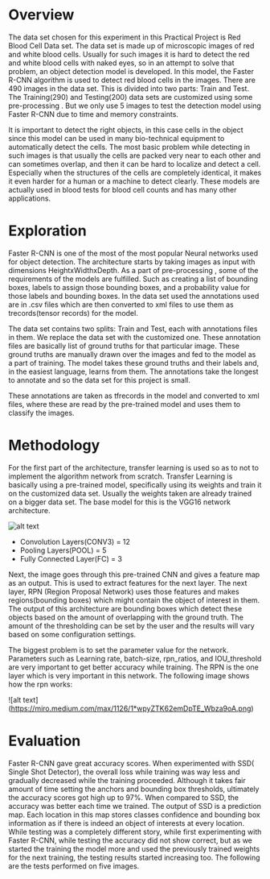 # Overview

The data set chosen for this experiment in this Practical Project is Red Blood Cell Data set. The data set is made up of microscopic images of red and white blood cells. Usually for such images it is hard to detect the red and white blood cells with naked eyes, so in an attempt to solve that problem, an object detection model is developed. In this model, the Faster R-CNN algorithm is used to detect red blood cells in the images. There are 490 images in the data set. This is divided into two parts: Train and Test. The Training(290) and Testing(200) data sets are customized using some pre-processing . But we only use 5 images to test the detection model using Faster R-CNN due to time and memory constraints.

It is important to detect the right objects, in this case cells in the object since this model can be used in many bio-technical equipment to automatically detect the cells. The most basic problem while detecting in such images is that usually the cells are packed very near to each other and can sometimes overlap, and then it can be hard to localize and detect a cell. Especially when the structures of the cells are completely identical, it makes it even harder for a human or a machine to detect clearly. These models are actually used in blood tests for blood cell counts and has many other applications.


# Exploration

Faster R-CNN is one of the most of the most popular Neural networks used for object detection. The architecture starts by taking images as input with dimensions  HeightxWidthxDepth. As a part of pre-processing , some of the requirements of the models are fulfilled. Such as creating a list of bounding boxes, labels to assign those bounding boxes, and a probability value for those labels and bounding boxes. In the data set used the annotations used are in .csv files which are then converted to xml files to use them as trecords(tensor records) for the model.

The data set contains two splits: Train and Test, each with annotations files in them. We replace the data set with the customized one. These annotation files are basically list of ground truths for that particular image. These ground truths are manually drawn over the images and fed to the model as a part of training. The model takes these ground truths and their labels and, in the easiest language, learns from them. The annotations take the longest to annotate and so the data set for this project is small. 

These annotations are taken as tfrecords in the model and converted to xml files, where these are read by the pre-trained model and uses them to classify the images.


# Methodology

For the first part of the architecture, transfer learning is used so as to not to implement the algorithm network from scratch. Transfer Learning is basically using a pre-trained model, specifically using its weights and train it on the customized data set. Usually the weights taken are already trained on a bigger data set. The base model for this is the VGG16 network architecture.

![alt text](https://i1.wp.com/appliedmachinelearning.blog/wp-content/uploads/2019/08/vgg16.png?resize=714%2C204&ssl=1)


* Convolution Layers(CONV3) = 12
* Pooling Layers(POOL) = 5
* Fully Connected Layer(FC) = 3


Next, the image goes through this pre-trained CNN and gives a feature map as an output. This is used to extract features for the next layer. The next layer, RPN (Region Proposal Network) uses those features and makes regions(bounding boxes) which might contain the object of interest in them. The output of this architecture are bounding boxes which detect these objects based on the amount of overlapping with the ground truth. The amount of the thresholding can be set by the user and the results will vary based on some configuration settings.

The biggest problem is to set the parameter value for the network. Parameters such as Learning rate, batch-size, rpn_ratios, and IOU_threshold are very important to get better accuracy while training. The RPN is the one layer which is very important in this network. The following image shows how the rpn works:


![alt text] (https://miro.medium.com/max/1126/1*wpyZTK62emDpTE_Wbza9oA.png)


# Evaluation

Faster R-CNN gave great accuracy scores. When experimented with SSD( Single Shot Detector), the overall loss while training was way less and gradually decreased while the training proceeded. Although it takes fair amount of time setting the anchors and bounding box thresholds, ultimately the accuracy scores got high up to 97%. When compared to SSD, the accuracy was better each time we trained. The output of SSD is a prediction map. Each location in this map stores classes confidence and bounding box information as if there is indeed an object of interests at every location. While testing was a completely different story, while first experimenting with Faster R-CNN, while testing the accuracy did not show correct, but as we started the training the model more and used the previously trained weights for the next training, the testing results started increasing too. The following are the tests performed on five images.






